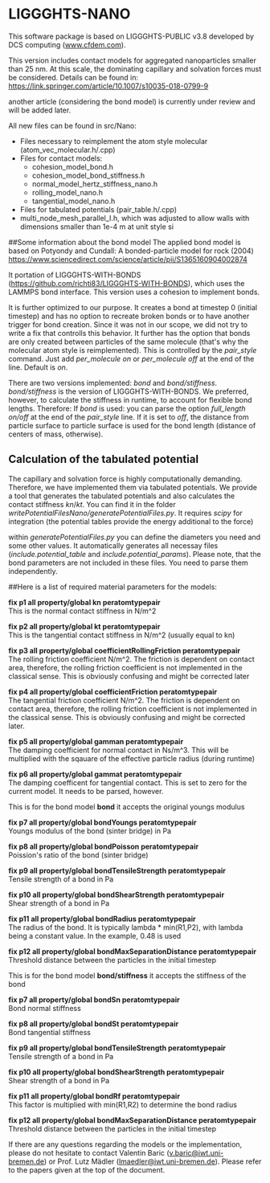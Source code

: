 # LIGGGHTS-NANO

This software package is based on LIGGGHTS-PUBLIC v3.8 developed by DCS computing (www.cfdem.com). 

This version includes contact models for aggregated nanoparticles smaller than 25 nm. At this scale, the dominating capillary and solvation forces must be considered. Details can be found in: 
https://link.springer.com/article/10.1007/s10035-018-0799-9

another article (considering the bond model) is currently under review and will be added later.

All new files can be found in src/Nano:
- Files necessary to reimplement the atom style molecular (atom_vec_molecular.h/.cpp)
- Files for contact models:
    + cohesion_model_bond.h
    + cohesion_model_bond_stiffness.h
    + normal_model_hertz_stiffness_nano.h
    + rolling_model_nano.h
    + tangential_model_nano.h
- Files for tabulated potentials (pair_table.h/.cpp)
- multi_node_mesh_parallel_I.h, which was adjusted to allow walls with dimensions smaller than 1e-4 m at unit style si

##Some information about the bond model
The applied bond model is based on Potyondy and Cundall: A bonded-particle model for rock (2004) https://www.sciencedirect.com/science/article/pii/S1365160904002874

It portation of LIGGGHTS-WITH-BONDS (https://github.com/richti83/LIGGGHTS-WITH-BONDS), which uses the LAMMPS bond interface.
This version uses a cohesion to implement bonds. 

It is further optimized to our purpose. It creates a bond at timestep 0 (initial timestep) and has no option to recreate broken bonds or to have another trigger for bond creation. Since it was not in our scope, we did not try to write a fix that controlls this behavior. 
It further has the option that bonds are only created between particles of the same molecule (that's why the molecular atom style is reimplemented). 
This is controlled by the *pair_style* command. Just add *per_molecule on* or *per_molecule off* at the end of the line. Default is *on*.

There are two versions implemented: *bond* and *bond/stiffness*.
*bond/stiffness* is the version of LIGGGHTS-WITH-BONDS. We preferred, however, to calculate the stiffness in runtime, to account for flexible bond lengths. 
Therefore: If *bond* is used: you can parse the option *full_length on/off* at the end of the *pair_style* line. If it is set to *off*, the distance from particle surface to particle surface is used for the bond length (distance of centers of mass, otherwise).

## Calculation of the tabulated potential
The capillary and solvation force is highly computationally demanding. Therefore, we have implemented them via tabulated potentials. 
We provide a tool that generates the tabulated potentials and also calculates the contact stiffness *kn*/*kt*. You can find it in the folder *writePotentialFilesNano/generatePotentialFiles.py*. It requires *scipy* for integration (the potential tables provide the energy additional to the force)

within *generatePotentialFiles.py* you can define the diameters you need and some other values. It automatically generates all necessay files (*include.potential_table* and *include.potential_params*). Please note, that the bond parameters are not included in these files. You need to parse them independently.

##Here is a list of required material parameters for the models:

**fix     p1 all property/global kn peratomtypepair**  
This is the normal contact stiffness in N/m^2

**fix     p2 all property/global kt peratomtypepair**  
This is the tangential contact stiffness in N/m^2 (usually equal to kn)

**fix     p3 all property/global coefficientRollingFriction peratomtypepair**  
The rolling friction coefficient N/m^2. The friction is dependent on contact area, therefore, the rolling friction coefficient is not implemented in the classical sense. This is obviously confusing and might be corrected later

**fix     p4 all property/global coefficientFriction peratomtypepair**  
The tangential friction coefficient N/m^2. The friction is dependent on contact area, therefore, the rolling friction coefficient is not implemented in the classical sense. This is obviously confusing and might be corrected later.

**fix     p5 all property/global gamman peratomtypepair**  
The damping coefficient for normal contact in Ns/m^3. This will be multiplied with the sqauare of the effective particle radius (during runtime)

**fix     p6 all property/global gammat peratomtypepair**  
The damping coefficent for tangential contact. This is set to zero for the current model. It needs to be parsed, however.

This is for the bond model **bond** it accepts the original youngs modulus

**fix     p7 all property/global bondYoungs peratomtypepair**  
Youngs modulus of the bond (sinter bridge) in Pa

**fix     p8 all property/global bondPoisson peratomtypepair**  
Poission's ratio of the bond (sinter bridge)

**fix     p9 all property/global bondTensileStrength peratomtypepair**  
Tensile strength of a bond in Pa

**fix     p10 all property/global bondShearStrength peratomtypepair**  
Shear strength of a bond in Pa

**fix     p11 all property/global bondRadius peratomtypepair**  
The radius of the bond. It is typically lambda * min(R1,P2), with lambda being a constant value. In the example, 0.48 is used

**fix     p12 all property/global bondMaxSeparationDistance peratomtypepair**  
Threshold distance between the particles in the initial timestep

This is for the bond model **bond/stiffness** it accepts the stiffness of the bond

**fix     p7 all property/global bondSn peratomtypepair**  
Bond normal stiffness

**fix     p8 all property/global bondSt peratomtypepair**  
Bond tangential stiffness

**fix     p9 all property/global bondTensileStrength peratomtypepair**  
Tensile strength of a bond in Pa

**fix     p10 all property/global bondShearStrength peratomtypepair**  
Shear strength of a bond in Pa

**fix     p11 all property/global bondRf peratomtypepair**   
This factor is multiplied with min(R1,R2) to determine the bond radius

**fix     p12 all property/global bondMaxSeparationDistance peratomtypepair**  
Threshold distance between the particles in the initial timestep


If there are any questions regarding the models or the implementation, please do not hesitate to contact Valentin Baric (v.baric@iwt.uni-bremen.de) or Prof. Lutz Mädler (lmaedler@iwt.uni-bremen.de). Please refer to the papers given at the top of the document.
